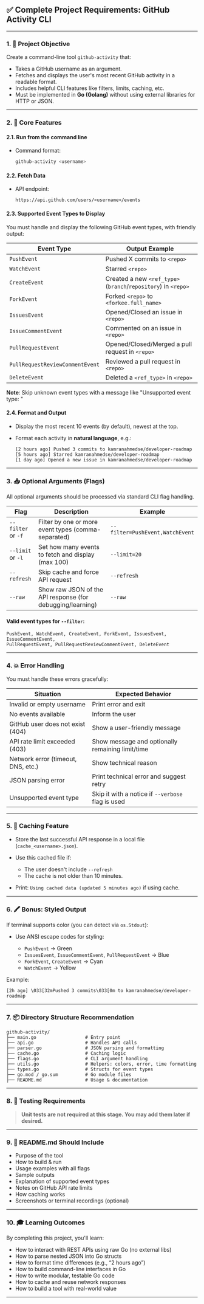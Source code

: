 ## ✅ Complete Project Requirements: GitHub Activity CLI

---

### 1. 🎯 **Project Objective**

Create a command-line tool `github-activity` that:

- Takes a GitHub username as an argument.
- Fetches and displays the user's most recent GitHub activity in a readable format.
- Includes helpful CLI features like filters, limits, caching, etc.
- Must be implemented in **Go (Golang)** without using external libraries for HTTP or JSON.

---

### 2. 🧱 **Core Features**

#### 2.1. Run from the command line

- Command format:

  ```bash
  github-activity <username>
  ```

#### 2.2. Fetch Data

- API endpoint:

  ```
  https://api.github.com/users/<username>/events
  ```

#### 2.3. Supported Event Types to Display

You must handle and display the following GitHub event types, with friendly output:

| Event Type                      | Output Example                                                 |
| ------------------------------- | -------------------------------------------------------------- |
| `PushEvent`                     | Pushed X commits to `<repo>`                                   |
| `WatchEvent`                    | Starred `<repo>`                                               |
| `CreateEvent`                   | Created a new `<ref_type>` (`branch`/`repository`) in `<repo>` |
| `ForkEvent`                     | Forked `<repo>` to `<forkee.full_name>`                        |
| `IssuesEvent`                   | Opened/Closed an issue in `<repo>`                             |
| `IssueCommentEvent`             | Commented on an issue in `<repo>`                              |
| `PullRequestEvent`              | Opened/Closed/Merged a pull request in `<repo>`                |
| `PullRequestReviewCommentEvent` | Reviewed a pull request in `<repo>`                            |
| `DeleteEvent`                   | Deleted a `<ref_type>` in `<repo>`                             |

**Note**: Skip unknown event types with a message like "Unsupported event type: <type>"

#### 2.4. Format and Output

- Display the most recent 10 events (by default), newest at the top.
- Format each activity in **natural language**, e.g.:

  ```
  [2 hours ago] Pushed 3 commits to kamranahmedse/developer-roadmap
  [5 hours ago] Starred kamranahmedse/developer-roadmap
  [1 day ago] Opened a new issue in kamranahmedse/developer-roadmap
  ```

---

### 3. 📥 **Optional Arguments (Flags)**

All optional arguments should be processed via standard CLI flag handling.

| Flag               | Description                                                | Example                         |
| ------------------ | ---------------------------------------------------------- | ------------------------------- |
| `--filter` or `-f` | Filter by one or more event types (comma-separated)        | `--filter=PushEvent,WatchEvent` |
| `--limit` or `-l`  | Set how many events to fetch and display (max 100)         | `--limit=20`                    |
| `--refresh`        | Skip cache and force API request                           | `--refresh`                     |
| `--raw`            | Show raw JSON of the API response (for debugging/learning) | `--raw`                         |

#### Valid event types for `--filter`:

```
PushEvent, WatchEvent, CreateEvent, ForkEvent, IssuesEvent, IssueCommentEvent,
PullRequestEvent, PullRequestReviewCommentEvent, DeleteEvent
```

---

### 4. 💥 **Error Handling**

You must handle these errors gracefully:

| Situation                          | Expected Behavior                                 |
| ---------------------------------- | ------------------------------------------------- |
| Invalid or empty username          | Print error and exit                              |
| No events available                | Inform the user                                   |
| GitHub user does not exist (404)   | Show a user-friendly message                      |
| API rate limit exceeded (403)      | Show message and optionally remaining limit/time  |
| Network error (timeout, DNS, etc.) | Show technical reason                             |
| JSON parsing error                 | Print technical error and suggest retry           |
| Unsupported event type             | Skip it with a notice if `--verbose` flag is used |

---

### 5. 💾 **Caching Feature**

- Store the last successful API response in a local file (`cache_<username>.json`).
- Use this cached file if:

  - The user doesn't include `--refresh`
  - The cache is not older than 10 minutes.

- Print: `Using cached data (updated 5 minutes ago)` if using cache.

---

### 6. 🖍️ **Bonus: Styled Output**

If terminal supports color (you can detect via `os.Stdout`):

- Use ANSI escape codes for styling:

  - `PushEvent` → Green
  - `IssuesEvent`, `IssueCommentEvent`, `PullRequestEvent` → Blue
  - `ForkEvent`, `CreateEvent` → Cyan
  - `WatchEvent` → Yellow

Example:

```
[2h ago] \033[32mPushed 3 commits\033[0m to kamranahmedse/developer-roadmap
```

---

### 7. 📦 **Directory Structure Recommendation**

```
github-activity/
├── main.go                  # Entry point
├── api.go                   # Handles API calls
├── parser.go                # JSON parsing and formatting
├── cache.go                 # Caching logic
├── flags.go                 # CLI argument handling
├── utils.go                 # Helpers: colors, error, time formatting
├── types.go                 # Structs for event types
├── go.mod / go.sum          # Go module files
├── README.md                # Usage & documentation
```

---

### 8. 🧪 **Testing Requirements**

> **Unit tests are not required at this stage. You may add them later if desired.**

---

### 9. 📘 **README.md Should Include**

- Purpose of the tool
- How to build & run
- Usage examples with all flags
- Sample outputs
- Explanation of supported event types
- Notes on GitHub API rate limits
- How caching works
- Screenshots or terminal recordings (optional)

---

### 10. 🎓 **Learning Outcomes**

By completing this project, you'll learn:

- How to interact with REST APIs using raw Go (no external libs)
- How to parse nested JSON into Go structs
- How to format time differences (e.g., “2 hours ago”)
- How to build command-line interfaces in Go
- How to write modular, testable Go code
- How to cache and reuse network responses
- How to build a tool with real-world value

---
